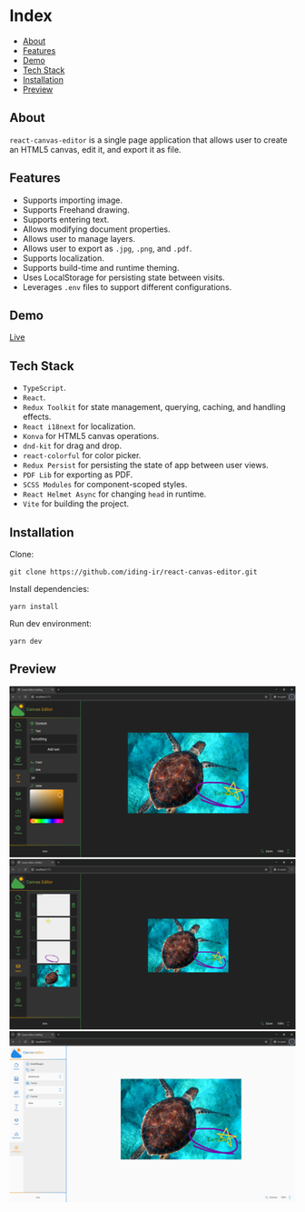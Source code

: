 # Index

- [About](#about)
- [Features](#features)
- [Demo](#demo)
- [Tech Stack](#tech-stack)
- [Installation](#installation)
- [Preview](#preview)

## About
`react-canvas-editor` is a single page application that allows user to create an HTML5 canvas, edit it, and export it as file.

## Features
- Supports importing image.
- Supports Freehand drawing.
- Supports entering text.
- Allows modifying document properties.
- Allows user to manage layers.
- Allows user to export as `.jpg`, `.png`, and `.pdf`.
- Supports localization.
- Supports build-time and runtime theming.
- Uses LocalStorage for persisting state between visits.
- Leverages `.env` files to support different configurations.

## Demo
[Live](https://react-canvas-editor.iding.ir)

## Tech Stack
- `TypeScript`.
- `React`.
- `Redux Toolkit` for state management, querying, caching, and handling effects.
- `React i18next` for localization.
- `Konva` for HTML5 canvas operations.
- `dnd-kit` for drag and drop.
- `react-colorful` for color picker.
- `Redux Persist` for persisting the state of app between user views.
- `PDF Lib` for exporting as PDF.
- `SCSS Modules` for component-scoped styles.
- `React Helmet Async` for changing `head` in runtime.
- `Vite` for building the project.

## Installation

Clone:
```
git clone https://github.com/iding-ir/react-canvas-editor.git
```

Install dependencies:
```
yarn install
```

Run dev environment:
```
yarn dev
```

## Preview

![Desktop: text](https://github.com/iding-ir/react-canvas-editor/blob/master/raw/previews/desktop-text.png)
![Desktop: layers](https://github.com/iding-ir/react-canvas-editor/blob/master/raw/previews/desktop-layers.png)
![Desktop: settings](https://github.com/iding-ir/react-canvas-editor/blob/master/raw/previews/desktop-settings.png)